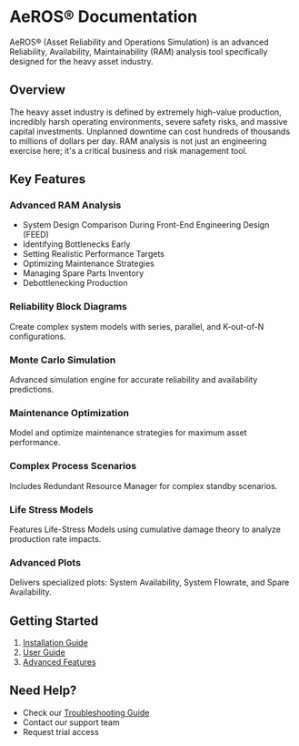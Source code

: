 # AeROS® Documentation

AeROS® (Asset Reliability and Operations Simulation) is an advanced Reliability, Availability, Maintainability (RAM) analysis tool specifically designed for the heavy asset industry.

## Overview

The heavy asset industry is defined by extremely high-value production, incredibly harsh operating environments, severe safety risks, and massive capital investments. Unplanned downtime can cost hundreds of thousands to millions of dollars per day. RAM analysis is not just an engineering exercise here; it's a critical business and risk management tool.

## Key Features

### Advanced RAM Analysis
- System Design Comparison During Front-End Engineering Design (FEED)
- Identifying Bottlenecks Early
- Setting Realistic Performance Targets
- Optimizing Maintenance Strategies
- Managing Spare Parts Inventory
- Debottlenecking Production

### Reliability Block Diagrams
Create complex system models with series, parallel, and K-out-of-N configurations.

### Monte Carlo Simulation
Advanced simulation engine for accurate reliability and availability predictions.

### Maintenance Optimization
Model and optimize maintenance strategies for maximum asset performance.

### Complex Process Scenarios
Includes Redundant Resource Manager for complex standby scenarios.

### Life Stress Models
Features Life-Stress Models using cumulative damage theory to analyze production rate impacts.

### Advanced Plots
Delivers specialized plots: System Availability, System Flowrate, and Spare Availability.

## Getting Started

1. [Installation Guide](/aeros/installation)
2. [User Guide](/aeros/user-guide)
3. [Advanced Features](/aeros/advanced-features)

## Need Help?

- Check our [Troubleshooting Guide](/aeros/troubleshooting)
- Contact our support team
- Request trial access